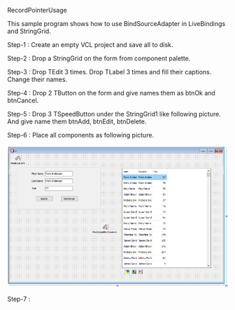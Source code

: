 RecordPointerUsage

This sample program shows how to use BindSourceAdapter in LiveBindings and StringGrid.

Step-1 : Create an empty VCL project and save all to disk.

Step-2 : Drop a StringGrid on the form from component palette.

Step-3 : Drop TEdit 3 times. Drop TLabel 3 times and fill their captions. Change their names. 

Step-4 : Drop 2 TButton on the form and give names them as btnOk and btnCancel.

Step-5 : Drop 3 TSpeedButton under the StringGrid1 like following picture. And give name them btnAdd, btnEdit, btnDelete.

Step-6 : Place all components as following picture.

![Screen view](https://raw.githubusercontent.com/mozpinar/BindSourceSample/master/MainFormPic.png "Screen view")

Step-7 : 
